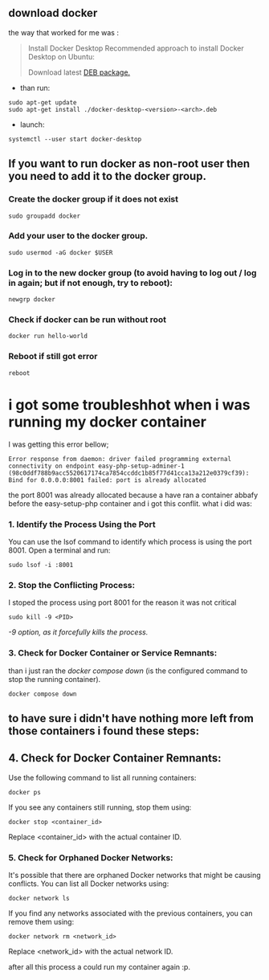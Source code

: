 ## download docker
the way that worked for me was :
> Install Docker Desktop Recommended approach to install Docker Desktop on Ubuntu:
>
>Download latest [DEB package.](https://desktop.docker.com/linux/main/amd64/135262/docker-desktop-4.27.0-amd64.deb?utm_source=docker&utm_medium=webreferral&utm_campaign=docs-driven-download-linux-amd64&_gl=1*178u9tg*_ga*MTgwNTU2NzI3MC4xNzA2NzA0ODQ1*_ga_XJWPQMJYHQ*MTcwNjcxMDA5Ny4zLjEuMTcwNjcxMjA3Mi41Ni4wLjA)


- than run:
```
sudo apt-get update
sudo apt-get install ./docker-desktop-<version>-<arch>.deb
```

- launch:
```
systemctl --user start docker-desktop
```

## If you want to run docker as non-root user then you need to add it to the docker group.


### Create the docker group if it does not exist

```
sudo groupadd docker
```

### Add your user to the docker group.

```
sudo usermod -aG docker $USER
```

### Log in to the new docker group (to avoid having to log out / log in again; but if not enough, try to reboot):

```
newgrp docker
```

### Check if docker can be run without root

```
docker run hello-world

```

### Reboot if still got error

```
reboot
```
# i got some troubleshhot when i was running my docker container

I was getting this error bellow; 
```
Error response from daemon: driver failed programming external connectivity on endpoint easy-php-setup-adminer-1 (98c0ddf788b9acc5520617174ca7854ccddc1b85f77d41cca13a212e0379cf39): Bind for 0.0.0.0:8001 failed: port is already allocated
```
the port 8001 was already allocated because a have ran a container abbafy before the easy-setup-php container and i got this conflit.
what i did was:

### 1. Identify the Process Using the Port
You can use the lsof command to identify which process is using the port 8001. Open a terminal and run:
```
sudo lsof -i :8001
```

### 2. Stop the Conflicting Process:
I stoped the process using port 8001 for the reason it was not critical

```
sudo kill -9 <PID>
```
*-9 option, as it forcefully kills the process.*

### 3. Check for Docker Container or Service Remnants:
than i just ran the *docker compose down* (is the configured command to stop the running container).
```
docker compose down
```

## to have sure i didn't have nothing more left from those containers i found these steps:

## 4. Check for Docker Container Remnants:
Use the following command to list all running containers:
```
docker ps
```

If you see any containers still running, stop them using:
```
docker stop <container_id>
```
Replace <container_id> with the actual container ID.

### 5. Check for Orphaned Docker Networks:
It's possible that there are orphaned Docker networks that might be causing conflicts. You can list all Docker networks using:
```
docker network ls
```
If you find any networks associated with the previous containers, you can remove them using:

```
docker network rm <network_id>
```
Replace <network_id> with the actual network ID.

after all this process a could run my container again :p.